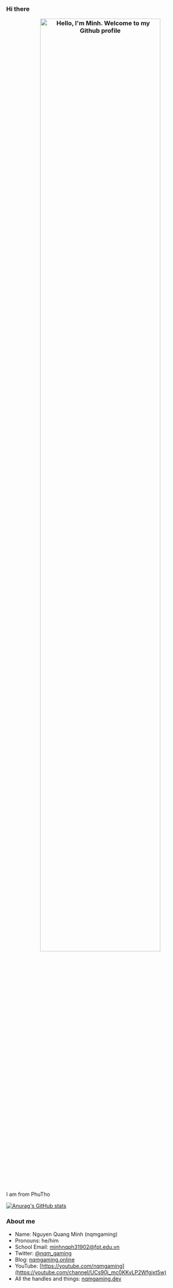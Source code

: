 ### Hi there <p align="center"><a href="https://anuraghazra.github.io"><img width="80%" alt="Hello, I'm Minh. Welcome to my Github profile " src="./assets/hi.jpg" /></a></p>

I am from PhuTho

<!--
**nqmgaming/nqmgaming** is a ✨ _special_ ✨ repository because its `README.md` (this file) appears on your GitHub profile.

Here are some ideas to get you started:

- 🔭 I’m currently working on ...
- 🌱 I’m currently learning ...
- 👯 I’m looking to collaborate on ...
- 🤔 I’m looking for help with ...
- 💬 Ask me about ...
- 📫 How to reach me: ...
- 😄 Pronouns: ...
- ⚡ Fun fact: ...
-->
[![Anurag's GitHub stats](https://github-readme-stats.vercel.app/api?username=nqmgaming)](https://github.com/anuraghazra/github-readme-stats)
### About me
- Name: Nguyen Quang Minh (nqmgaming)
- Pronouns: he/him
- School Email: minhnqph31902@fpt.edu.vn
- Twitter: [@nqm_gaming](https://www.twitter.com/nqm_gaming)
- Blog: [nqmgaming.online](https://wwww.nqmgaming.online)
- YouTube: [https://youtube.com/nqmgaming](https://youtube.com/channel/UCs90j_mc0KKvLP2Wfgjxt5w)
- All the handles and things: [nqmgaming.dev](https:/wwww.nqmgaming.dev)
